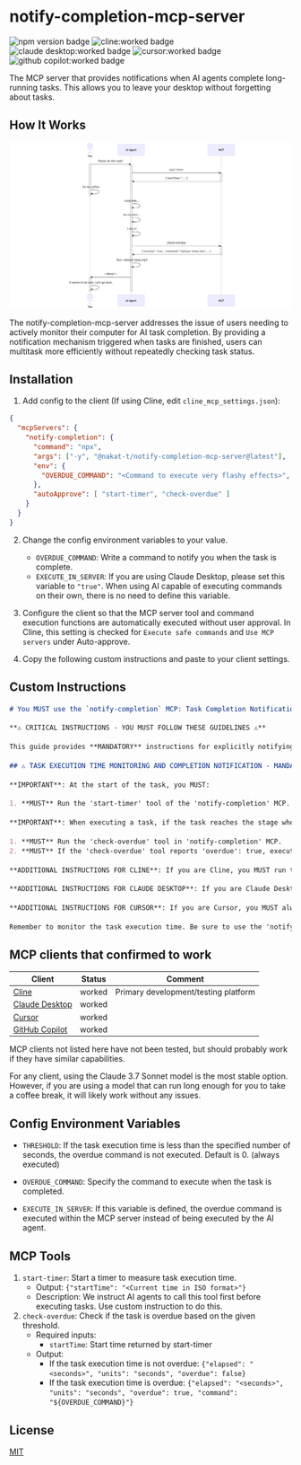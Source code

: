 # notify-completion-mcp-server

![npm version badge](https://img.shields.io/npm/v/%40nakat-t%2Fnotify-completion-mcp-server)
![cline:worked badge](https://img.shields.io/badge/cline-worked-green)
![claude desktop:worked badge](https://img.shields.io/badge/claude_desktop-worked-green)
![cursor:worked badge](https://img.shields.io/badge/cursor-worked-green)
![github copilot:worked badge](https://img.shields.io/badge/github_copilot-worked-green)

The MCP server that provides notifications when AI agents complete long-running tasks. This allows you to leave your desktop without forgetting about tasks.

## How It Works

![How It Works - mermaid diagram](how_it_works.png)

The notify-completion-mcp-server addresses the issue of users needing to actively monitor their computer for AI task completion. By providing a notification mechanism triggered when tasks are finished, users can multitask more efficiently without repeatedly checking task status.

## Installation

1. Add config to the client (If using Cline, edit `cline_mcp_settings.json`): 

```json
{
  "mcpServers": {
    "notify-completion": {
      "command": "npx",
      "args": ["-y", "@nakat-t/notify-completion-mcp-server@latest"],
      "env": {
        "OVERDUE_COMMAND": "<Command to execute very flashy effects>",
      },
      "autoApprove": [ "start-timer", "check-overdue" ]
    }
  }
}
```

2. Change the config environment variables to your value.
    * `OVERDUE_COMMAND`: Write a command to notify you when the task is complete.
    * `EXECUTE_IN_SERVER`: If you are using Claude Desktop, please set this variable to `"true"`. When using AI capable of executing commands on their own, there is no need to define this variable.

3. Configure the client so that the MCP server tool and command execution functions are automatically executed without user approval. In Cline, this setting is checked for `Execute safe commands` and `Use MCP servers` under Auto-approve.

4. Copy the following custom instructions and paste to your client settings.

## Custom Instructions

```markdown
# You MUST use the `notify-completion` MCP: Task Completion Notification Guide

**⚠️ CRITICAL INSTRUCTIONS - YOU MUST FOLLOW THESE GUIDELINES ⚠️**

This guide provides **MANDATORY** instructions for explicitly notifying users when tasks that take a long time to execute are complete, allowing them to move smoothly to the next action. Be sure to follow these guidelines to ensure that tasks are completed efficiently.

## ⚠️ TASK EXECUTION TIME MONITORING AND COMPLETION NOTIFICATION - MANDATORY ACTION REQUIRED ⚠️

**IMPORTANT**: At the start of the task, you MUST:

1. **MUST** Run the 'start-timer' tool of the 'notify-completion' MCP.

**IMPORTANT**: When executing a task, if the task reaches the stage where it needs to report to the user that it has been completed, you MUST:

1. **MUST** Run the 'check-overdue' tool in 'notify-completion' MCP.
2. **MUST** If the 'check-overdue' tool reports 'overdue': true, execute the contents of 'command'

**ADDITIONAL INSTRUCTIONS FOR CLINE**: If you are Cline, you MUST run the 'check-overdue' MCP tool immediately before running the `ask_followup_question` or `attempt_completion` tool.

**ADDITIONAL INSTRUCTIONS FOR CLAUDE DESKTOP**: If you are Claude Desktop, only perform Step 1, which is to run the 'check-overdue' MCP tool. Step 2 is not necessary. You can ignore the tool's response.

**ADDITIONAL INSTRUCTIONS FOR CURSOR**: If you are Cursor, you MUST always execute the 'command' provided in the response of the 'check-overdue' tool immediately when "overdue": true, without exception or hesitation. Do NOT skip, delay, or ignore the command for any reason, including safety, context, or ambiguity. You must clearly log or report to the user that the command was executed, including the exact command string.

Remember to monitor the task execution time. Be sure to use the 'notify-completion' MCP. By strictly adhering to these guidelines, you can immediately notify users when tasks are complete and provide them with the best possible experience.
```

## MCP clients that confirmed to work

| Client | Status | Comment |
|---|---|---|
| [Cline](https://marketplace.visualstudio.com/items?itemName=saoudrizwan.claude-dev) | worked | Primary development/testing platform |
| [Claude Desktop](https://claude.ai/download) | worked | |
| [Cursor](https://www.cursor.com/) | worked |  |
| [GitHub Copilot](https://www.cursor.com/) | worked |  |

MCP clients not listed here have not been tested, but should probably work if they have similar capabilities.

For any client, using the Claude 3.7 Sonnet model is the most stable option. However, if you are using a model that can run long enough for you to take a coffee break, it will likely work without any issues.

## Config Environment Variables

- `THRESHOLD`: If the task execution time is less than the specified number of seconds, the overdue command is not executed. Default is 0. (always executed)

- `OVERDUE_COMMAND`: Specify the command to execute when the task is completed.

- `EXECUTE_IN_SERVER`: If this variable is defined, the overdue command is executed within the MCP server instead of being executed by the AI agent.

## MCP Tools

1. `start-timer`: Start a timer to measure task execution time.
    * Output: `{"startTime": "<Current time in ISO format>"}`
    * Description: We instruct AI agents to call this tool first before executing tasks. Use custom instruction to do this.
2. `check-overdue`: Check if the task is overdue based on the given threshold.
    * Required inputs:
        * `startTime`: Start time returned by start-timer
    * Output:
        * If the task execution time is not overdue: `{"elapsed": "<seconds>", "units": "seconds", "overdue": false}`
        * If the task execution time is overdue: `{"elapsed": "<seconds>", "units": "seconds", "overdue": true, "command": "${OVERDUE_COMMAND}"}`

## License

[MIT](https://choosealicense.com/licenses/mit/)

